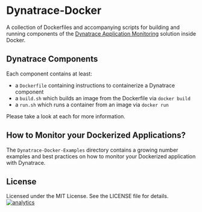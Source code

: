 # Dynatrace-Docker

A collection of Dockerfiles and accompanying scripts for building and running components of the [Dynatrace Application Monitoring](http://www.dynatrace.com/en_us/application-performance-management/products/application-monitoring.html) solution inside Docker.

## Dynatrace Components

Each component contains at least:

- a `Dockerfile` containing instructions to containerize a Dynatrace component
- a `build.sh` which builds an image from the Dockerfile via `docker build`
- a `run.sh` which runs a container from an image via `docker run`

Please take a look at each for more information.

## How to Monitor your Dockerized Applications?

The `Dynatrace-Docker-Examples` directory contains a growing number examples and best practices on how to monitor your Dockerized application with Dynatrace.

## License

Licensed under the MIT License. See the LICENSE file for details.
[![analytics](https://www.google-analytics.com/collect?v=1&t=pageview&_s=1&dl=https%3A%2F%2Fgithub.com%2FdynaTrace&dp=%2FDynatrace-Docker&dt=Dynatrace-Docker&_u=Dynatrace~&cid=github.com%2FdynaTrace&tid=UA-54510554-5&aip=1)]()